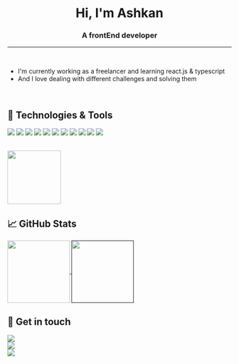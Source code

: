 <h1 align="center">
  Hi, I'm Ashkan 
</h1> 
<h3 align="center">A frontEnd developer</h3>
<hr>
<br>

- I'm currently working as a freelancer and learning react.js & typescript
- And I love dealing with different challenges and solving them

<br>

## 🔧 Technologies & Tools

![](https://img.shields.io/badge/Editor-VSCode-informational?style=for-the-badge&logo=visualstudiocode&logoColor=white&color=0074D0)
![](https://img.shields.io/badge/Code-HTML5-informational?style=for-the-badge&logo=html5&logoColor=white&color=E86228)
![](https://img.shields.io/badge/Code-CSS3-informational?style=for-the-badge&logo=css3&logoColor=white&color=2862E9)
![](https://img.shields.io/badge/Code-Bootstrap-informational?style=for-the-badge&logo=bootstrap&logoColor=white&color=533B78)
![](https://img.shields.io/badge/Code-tailwind-informational?style=for-the-badge&logo=tailwindcss&logoColor=white&color=38BDF8)
![](https://img.shields.io/badge/Code-JavaScript-informational?style=for-the-badge&logo=javascript&logoColor=white&color=E8D44D)
![](https://img.shields.io/badge/Code-typescript-informational?style=for-the-badge&logo=typescript&logoColor=white&color=3178C6)
![](https://img.shields.io/badge/Code-React-informational?style=for-the-badge&logo=react&logoColor=white&color=5ED4F3)
![](https://img.shields.io/badge/Code-redux-informational?style=for-the-badge&logo=redux&logoColor=white&color=7248B6)
![](https://img.shields.io/badge/Code-Toolkit-informational?style=for-the-badge&logo=Toolkit&logoColor=white&color=6438B1)
![](https://img.shields.io/badge/Code-nextjs-informational?style=for-the-badge&logo=nextjs&logoColor=white&color=e5e5e5)

<br>

<img src="https://media.giphy.com/media/QTfX9Ejfra3ZmNxh6B/giphy.gif" width="120">

## &#x1f4c8; GitHub Stats

<a href="https://github.com/AshkanAhmady">
  <img align="center" height="140" src="https://github-readme-stats.vercel.app/api?username=AshkanAhmady&hide=prs,issues&show_icons=true&theme=dark" />
</a>
<a href="">
   <img align="center" height="140" src="https://github-readme-stats.vercel.app/api/top-langs/?username=AshkanAhmady&layout=compact&theme=dark" />
</a>

## :link: Get in touch

<a href="https://www.instagram.com/ashkanahmady_">
   <img align="center" src="https://img.shields.io/badge/Follow me on Instagram-informational?style=social&logo=instagram&logoColor=red" />
 </a><br>
 <a href="https://www.linkedin.com/in/ashkan-ahmadi96/">
   <img align="center" src="https://img.shields.io/badge/Follow me on Linkedin-informational?style=social&logo=linkedin&logoColor=blue" />
 </a><br>
 <a href="mailto: ashkan16ma96@gmail.com">
   <img align="center" src="https://img.shields.io/badge/Email me-informational?style=social&logo=gmail&logoColor=yellow" />
 </a>
